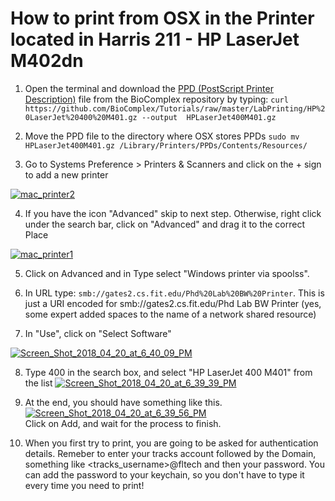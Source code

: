 # How to print from OSX in the Printer located in Harris 211 - HP LaserJet M402dn

1) Open the terminal and download the  [PPD (PostScript Printer Description)](https://en.wikipedia.org/wiki/PostScript_Printer_Description) file from the BioComplex repository by typing: 
`curl https://github.com/BioComplex/Tutorials/raw/master/LabPrinting/HP%20LaserJet%20400%20M401.gz --output  HPLaserJet400M401.gz`

2) Move the PPD file to the directory where OSX stores PPDs `sudo mv HPLaserJet400M401.gz /Library/Printers/PPDs/Contents/Resources/`

3) Go to Systems Preference > Printers & Scanners and click on the + sign to add a new printer

<a href="https://ibb.co/nL0747"><img src="https://preview.ibb.co/jzO5rn/mac_printer2.jpg" alt="mac_printer2" border="0"></a>

4) If you have the icon "Advanced" skip to next step. Otherwise, right click under the search bar, click on "Advanced" and drag it to the correct Place

<a href="https://ibb.co/b81dcS"><img src="https://preview.ibb.co/nKJPHS/mac_printer1.png" alt="mac_printer1" border="0"></a>

5) Click on Advanced and in Type select "Windows printer via spoolss". 

6) In URL type: `smb://gates2.cs.fit.edu/Phd%20Lab%20BW%20Printer`. This is just a URI encoded for smb://gates2.cs.fit.edu/Phd Lab BW Printer (yes, some expert added spaces to the name of a network shared resource)

7) In "Use", click on "Select Software"

<a href="https://imgbb.com/"><img src="https://image.ibb.co/mQ0krn/Screen_Shot_2018_04_20_at_6_40_09_PM.png" alt="Screen_Shot_2018_04_20_at_6_40_09_PM" border="0"></a>

8) Type 400 in the search box, and select "HP LaserJet 400 M401" from the list
<a href="https://imgbb.com/"><img src="https://image.ibb.co/cA3wWn/Screen_Shot_2018_04_20_at_6_39_39_PM.png" alt="Screen_Shot_2018_04_20_at_6_39_39_PM" border="0"></a>

9) At the end, you should have something like this. 
<a href="https://imgbb.com/"><img src="https://image.ibb.co/hpRN47/Screen_Shot_2018_04_20_at_6_39_56_PM.png" alt="Screen_Shot_2018_04_20_at_6_39_56_PM" border="0"></a><br>
Click on Add, and wait for the process to finish.

10) When you first try to print, you are going to be asked for authentication details. Remeber to enter your tracks account followed by the Domain, something like <tracks_username>@fltech and then your password. You can add the password to your keychain, so you don't have to type it every time you need to print!
